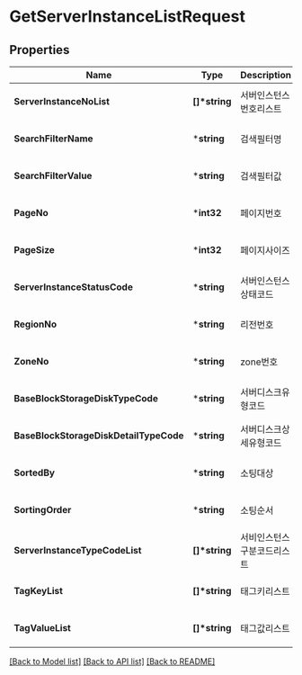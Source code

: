 # GetServerInstanceListRequest

## Properties
Name | Type | Description | Notes
------------ | ------------- | ------------- | -------------
**ServerInstanceNoList** | **[]\*string** | 서버인스턴스번호리스트 | [optional] [default to null]
**SearchFilterName** | ***string** | 검색필터명 | [optional] [default to null]
**SearchFilterValue** | ***string** | 검색필터값 | [optional] [default to null]
**PageNo** | ***int32** | 페이지번호 | [optional] [default to null]
**PageSize** | ***int32** | 페이지사이즈 | [optional] [default to null]
**ServerInstanceStatusCode** | ***string** | 서버인스턴스상태코드 | [optional] [default to null]
**RegionNo** | ***string** | 리전번호 | [optional] [default to null]
**ZoneNo** | ***string** | zone번호 | [optional] [default to null]
**BaseBlockStorageDiskTypeCode** | ***string** | 서버디스크유형코드 | [optional] [default to null]
**BaseBlockStorageDiskDetailTypeCode** | ***string** | 서버디스크상세유형코드 | [optional] [default to null]
**SortedBy** | ***string** | 소팅대상 | [optional] [default to null]
**SortingOrder** | ***string** | 소팅순서 | [optional] [default to null]
**ServerInstanceTypeCodeList** | **[]\*string** | 서비인스턴스구분코드리스트 | [optional] [default to null]
**TagKeyList** | **[]\*string** | 태그키리스트 | [optional] [default to null]
**TagValueList** | **[]\*string** | 태그값리스트 | [optional] [default to null]

[[Back to Model list]](../README.md#documentation-for-models) [[Back to API list]](../README.md#documentation-for-api-endpoints) [[Back to README]](../README.md)


